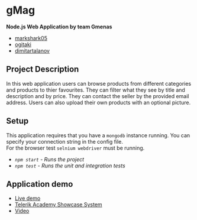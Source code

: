 # gMag
**Node.js Web Application by team Gmenas**
* [markshark05](https://github.com/markshark05)
* [ogitaki](https://github.com/ogitaki)
* [dimitartalanov](https://github.com/dimitartalanov)

## Project Description
In this web application users can browse products from different categories and products to thier favourites. They can filter what they see by title and description and by price. They can contact the seller by the provided email address. Users can also upload their own products with an optional picture.

## Setup
This application requires that you have a `mongodb` instance running. You can specify your connection string in the config file. <br/>
For the browser test `selnium webdriver` must be running.

* *`npm start` - Runs the project*
* *`npm test` - Runs the unit and integration tests*

## Application demo
* [Live demo](http://gmag.tk/)
* [Telerik Academy Showcase System](http://best.telerikacademy.com/projects/697/gMag)
* [Video](https://www.youtube.com/watch?v=TddUFHEreOw)
